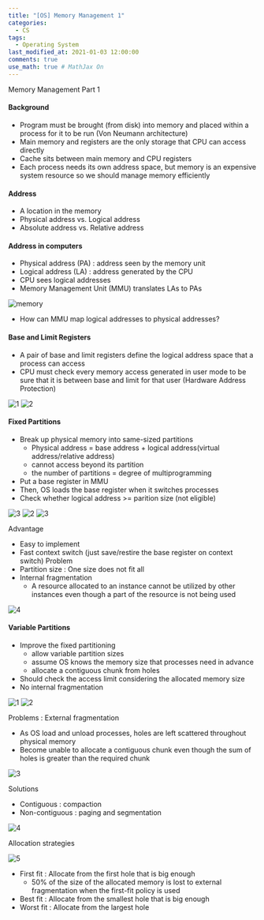 ```yaml
---
title: "[OS] Memory Management 1"
categories: 
  - CS
tags:
  - Operating System
last_modified_at: 2021-01-03 12:00:00
comments: true
use_math: true # MathJax On
---
```


Memory Management Part 1

#### Background
- Program must be brought (from disk) into memory and placed within a process for it to be run (Von Neumann architecture)
- Main memory and registers are the only storage that CPU can access directly
- Cache sits between main memory and CPU registers
- Each process needs its own address space, but memory is an expensive system resource so we should manage memory efficiently

#### Address
- A location in the memory
- Physical address vs. Logical address
- Absolute address vs. Relative address

#### Address in computers
- Physical address (PA) : address seen by the memory unit
- Logical address (LA) : address generated by the CPU
- CPU sees logical addresses
- Memory Management Unit (MMU) translates LAs to PAs

![memory](https://user-images.githubusercontent.com/62474292/112439716-cf6e9200-8d8c-11eb-8087-51ea0310358d.JPG)

- How can MMU map logical addresses to physical addresses?

#### Base and Limit Registers
- A pair of base and limit registers define the logical address space that a process can access
- CPU must check every memory access generated in user mode to be sure that it is between base and limit for that user (Hardware Address Protection)

![1](https://user-images.githubusercontent.com/62474292/112460168-f2577100-8da1-11eb-95c4-5c6fed286da6.JPG)
![2](https://user-images.githubusercontent.com/62474292/112460277-0f8c3f80-8da2-11eb-98f0-f2b7b9710977.JPG)


#### Fixed Partitions
- Break up physical memory into same-sized partitions
  - Physical address = base address + logical address(virtual address/relative address)
  - cannot access beyond its partition
  - the number of partitions = degree of multiprogramming
- Put a base register in MMU
- Then, OS loads the base register when it switches processes
- Check whether logical address >= parition size (not eligible)

![3](https://user-images.githubusercontent.com/62474292/112476187-fd67cc80-8db4-11eb-9168-b1a22f69c1e8.JPG)
![2](https://user-images.githubusercontent.com/62474292/112440926-39d40200-8d8e-11eb-8d63-1b3c2b31a059.JPG)
![3](https://user-images.githubusercontent.com/62474292/112440927-39d40200-8d8e-11eb-9d55-6b3f6f19c20a.JPG)

Advantage
- Easy to implement
- Fast context switch (just save/restire the base register on context switch)
Problem
- Partition size : One size does not fit all
- Internal fragmentation
  - A resource allocated to an instance cannot be utilized by other instances even though a part of the resource is not being used

![4](https://user-images.githubusercontent.com/62474292/112441517-9afbd580-8d8e-11eb-8779-e39aa9c04239.JPG)

#### Variable Partitions
- Improve the fixed partitioning
  - allow variable partition sizes
  - assume OS knows the memory size that processes need in advance
  - allocate a contiguous chunk from holes
- Should check the access limit considering the allocated memory size
- No internal fragmentation

![1](https://user-images.githubusercontent.com/62474292/112443077-dc40b500-8d8f-11eb-8288-884d7b052a4c.JPG)
![2](https://user-images.githubusercontent.com/62474292/112443081-dd71e200-8d8f-11eb-8110-abb80c6bb398.JPG)

Problems : External fragmentation
- As OS load and unload processes, holes are left scattered throughout physical memory
- Become unable to allocate a contiguous chunk even though the sum of holes is greater than the required chunk

![3](https://user-images.githubusercontent.com/62474292/112443306-23c74100-8d90-11eb-9e5f-fa4ee816ffe4.JPG)

Solutions
- Contiguous : compaction
- Non-contiguous : paging and segmentation

![4](https://user-images.githubusercontent.com/62474292/112447454-af42d100-8d94-11eb-990a-bcb632deca86.JPG)

Allocation strategies

![5](https://user-images.githubusercontent.com/62474292/112447462-b073fe00-8d94-11eb-9497-0bdc5108b92f.JPG)

- First fit : Allocate from the first hole that is big enough
  - 50% of the size of the allocated memory is lost to external fragmentation when the first-fit policy is used
- Best fit : Allocate from the smallest hole that is big enough
- Worst fit : Allocate from the largest hole
